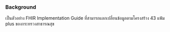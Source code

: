 ### Background

เป็นตัวอย่าง FHIR Implementation Guide ที่สามารถแลกเปลี่ยนข้อมูลตามโครงสร้าง 43 แฟ้ม plus ของกระทรวงสาธารณสุข
